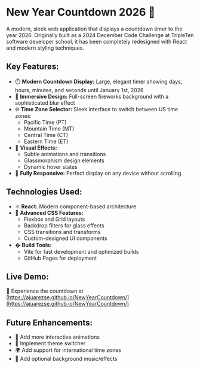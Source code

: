 # New Year Countdown 2026 🎉

A modern, sleek web application that displays a countdown timer to the year 2026. Originally built as a 2024 December Code Challenge at TripleTen software developer school, it has been completely redesigned with React and modern styling techniques.

## Key Features:

- ⏱️ **Modern Countdown Display:** Large, elegant timer showing days, hours, minutes, and seconds until January 1st, 2026
- 🌃 **Immersive Design:** Full-screen fireworks background with a sophisticated blur effect
- 🌐 **Time Zone Selector:** Sleek interface to switch between US time zones:
  - Pacific Time (PT)
  - Mountain Time (MT)
  - Central Time (CT)
  - Eastern Time (ET)
- 💫 **Visual Effects:**
  - Subtle animations and transitions
  - Glassmorphism design elements
  - Dynamic hover states
- 📱 **Fully Responsive:** Perfect display on any device without scrolling

## Technologies Used:

- ⚛️ **React:** Modern component-based architecture
- 🎨 **Advanced CSS Features:**
  - Flexbox and Grid layouts
  - Backdrop filters for glass effects
  - CSS transitions and transforms
  - Custom-designed UI components
- �️ **Build Tools:**
  - Vite for fast development and optimized builds
  - GitHub Pages for deployment

## Live Demo:

📍 Experience the countdown at [https://ajuarezse.github.io/NewYearCountdown/](https://ajuarezse.github.io/NewYearCountdown/)

## Future Enhancements:

- 🌈 Add more interactive animations
- 🎨 Implement theme switcher
- 🌍 Add support for international time zones
- 🎵 Add optional background music/effects
